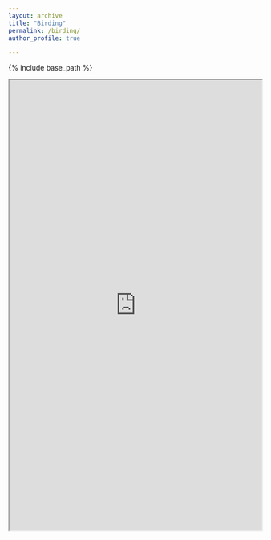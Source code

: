 ```yaml
---
layout: archive
title: "Birding"
permalink: /birding/
author_profile: true

---
```


{% include base_path %}

<html>
  <body>
    <iframe src="https://ndgiov.shinyapps.io/birds/" width="100%" height="900px">
    </iframe>
  </body>
</html>

